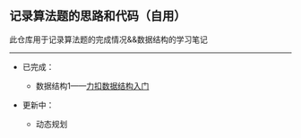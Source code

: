##  记录算法题的思路和代码（自用）
此仓库用于记录算法题的完成情况&&数据结构的学习笔记
***
* 已完成：   
  * 数据结构1——[力扣数据结构入门](https://leetcode-cn.com/study-plan/data-structures/)

* 更新中：   
  * 动态规划